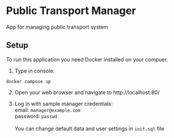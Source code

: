 # Public Transport Manager
App for managing public transport system

## Setup
To run this application you need Docker installed on your compuer. 
1. Type in console: <br> 
```
docker compose up
```
2. Open your web browser and navigate to http://localhost:80/

3. Log in with sample manager credentials: <br> 
email: `manager@example.com` <br>
password: `passwd` <br> <br>
You can change default data and user settings in `init.sql` file 